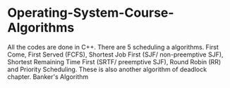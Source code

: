 # Operating-System-Course-Algorithms
All the codes are done in C++. There are 5 scheduling a algorithms. First Come, First Served (FCFS), Shortest Job First (SJF/ non-preemptive SJF), Shortest Remaining Time First (SRTF/ preemptive SJF), Round Robin (RR) and Priority Scheduling. These is also another algorithm of deadlock chapter. Banker's Algorithm
